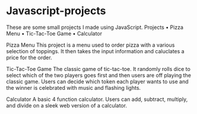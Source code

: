# Javascript-projects

These are some small projects I made using JavaScript.
Projects
 • Pizza Menu
 • Tic-Tac-Toe Game
  • Calculator
  
  
Pizza Menu
This project is a menu used to order pizza with a various selection of toppings. It then takes the
input information and caluclates a price for the order.


Tic-Tac-Toe Game
The classic game of tic-tac-toe. It randomly rolls dice to select which of the two players goes first
and then users are off playing the classic game. Users can decide which token each player wants
to use and the winner is celebrated with music and flashing lights.


Calculator
A basic 4 function calculator. Users can add, subtract, multiply, and divide on a sleek web version
of a calculator.
